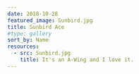```yaml
---
date: 2018-10-28
featured_image: Sunbird.jpg
title: Sunbird Ace
#type: gallery
sort_by: Name
resources:
  - src: Sunbird.jpg
    title: It's an A-Wing and I love it.
---
```

